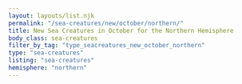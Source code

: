 ```yaml
---
layout: layouts/list.njk
permalink: "/sea-creatures/new/october/northern/"
title: New Sea Creatures in October for the Northern Hemisphere
body_class: sea-creatures
filter_by_tag: "type_seacreatures_new_october_northern"
type: "sea-creatures"
listing: "sea-creatures"
hemisphere: "northern"
---
```

